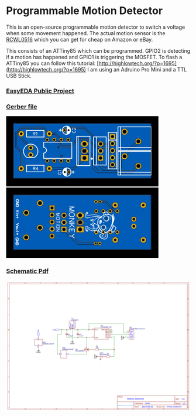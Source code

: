 # Programmable Motion Detector

This is an open-source programmable motion detector to switch a voltage when some movement happened. The actual motion sensor is the [RCWL0516](https://github.com/jdesbonnet/RCWL-0516) which you can get for cheap on Amazon or eBay.

This consists of an ATTiny85 which can be programmed. GPIO2 is detecting if a motion has happened and GPIO1 is triggering the MOSFET. To flash a ATTiny85 you can follow this tutorial: [http://highlowtech.org/?p=1695](http://highlowtech.org/?p=1695)
I am using an Adruino Pro Mini and a TTL USB Stick.

### [EasyEDA Public Project](https://easyeda.com/mirko.haeberlin/replace-light-switch)

### [Gerber file](./Gerber_motion-detector.zip)
<img src="./img/pcb_front.svg">
<img src="./img/pcb_back.svg">

### [Schematic Pdf](./Schematic_motion-detector.pdf)
<img src="./img/Schematic_motion-detector.png">
